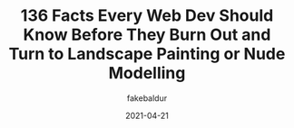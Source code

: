 ---
author: fakebaldur
date: 2021-04-21
permalink: false
tags:
  - career
  - meta
target_url: https://www.baldurbjarnason.com/2021/100-things-every-web-developer-should-know/
title: 136 Facts Every Web Dev Should Know Before They Burn Out and Turn to Landscape Painting or Nude Modelling
---